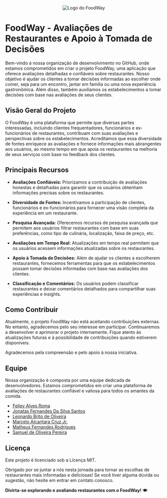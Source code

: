 <div align="center">
  <img src="https://foodway.blob.core.windows.net/public/FoodWayLogo.png" alt="Logo do FoodWay">
</div>

# FoodWay - Avaliações de Restaurantes e Apoio à Tomada de Decisões
Bem-vindo à nossa organização de desenvolvimento no GitHub, onde estamos comprometidos em criar o projeto FoodWay, uma aplicação que oferece avaliações detalhadas e confiáveis sobre restaurantes. Nosso objetivo é ajudar os clientes a tomar decisões informadas ao escolher onde comer, seja para um encontro, jantar em família ou uma nova experiência gastronômica. Além disso, também auxiliamos os estabelecimentos a tomar decisões com base nas avaliações de seus clientes.

## Visão Geral do Projeto

O FoodWay é uma plataforma que permite que diversas partes interessadas, incluindo clientes frequentadores, funcionários e ex-funcionários de restaurantes, contribuam com suas avaliações e perspectivas sobre os estabelecimentos. Acreditamos que essa diversidade de fontes enriquece as avaliações e fornece informações mais abrangentes aos usuários, ao mesmo tempo em que apoia os restaurantes na melhoria de seus serviços com base no feedback dos clientes.

## Principais Recursos

- **Avaliações Confiáveis:** Priorizamos a contribuição de avaliações honestas e detalhadas para garantir que os usuários obtenham informações precisas sobre os restaurantes.

- **Diversidade de Fontes:** Incentivamos a participação de clientes, funcionários e ex-funcionários para fornecer uma visão completa da experiência em um restaurante.

- **Pesquisa Avançada:** Oferecemos recursos de pesquisa avançada que permitem aos usuários filtrar restaurantes com base em suas preferências, como tipo de culinária, localização, faixa de preço, etc.

- **Avaliações em Tempo Real:** Atualizações em tempo real permitem que os usuários acessem informações atualizadas sobre os restaurantes.

- **Apoio à Tomada de Decisões:** Além de ajudar os clientes a escolherem restaurantes, fornecemos ferramentas para que os estabelecimentos possam tomar decisões informadas com base nas avaliações dos clientes.

- **Classificação e Comentários:** Os usuários podem classificar restaurantes e deixar comentários detalhados para compartilhar suas experiências e insights.

## Como Contribuir

Atualmente, o projeto FoodWay não está aceitando contribuições externas. No entanto, agradecemos pelo seu interesse em participar. Continuaremos a desenvolver e aprimorar o projeto internamente. Fique atento às atualizações futuras e à possibilidade de contribuições quando estiverem disponíveis.

Agradecemos pela compreensão e pelo apoio à nossa iniciativa.

## Equipe

Nossa organização é composta por uma equipe dedicada de desenvolvedores. Estamos comprometidos em criar uma plataforma de avaliações de restaurantes confiável e valiosa para todos os amantes da comida.

- [Felipy Alves Roma](https://github.com/felipyroma)
- [Jonatas Fernandes Da Silva Santos](https://github.com/jofsan)
- [Leonardo Brito de Oliveira](https://github.com/leobr1t0)
- [Marcelo Alcantara Cruz Jr.](https://github.com/MarceloACJunior)
- [Matheus Fernandes Rodrigues](https://github.com/Fernandeess)
- [Samuel de Oliveira Pereira](https://github.com/Samuel-Oli-P)


## Licença

Este projeto é licenciado sob a Licença MIT.

Obrigado por se juntar a nós nesta jornada para tornar as escolhas de restaurantes mais informadas e deliciosas! Se você tiver alguma dúvida ou sugestão, não hesite em entrar em contato conosco.

**Divirta-se explorando e avaliando restaurantes com o FoodWay!** 🍽️
